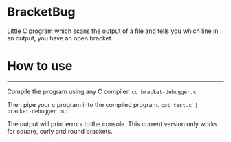 # BracketBug
Little C program which scans the output of a file and tells you which line in an output, you have an open bracket.

# How to use


------------

Compile the program using any C compiler.
`cc bracket-debugger.c`

Then pipe your c program into the compiled program.
`cat test.c | bracket-debugger.out`

The output will print errors to the console.
This current version only works for square, curly and round brackets.
